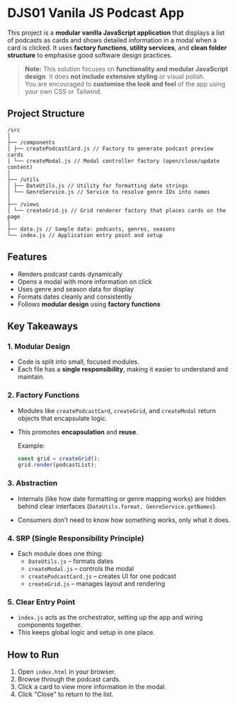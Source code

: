 # DJS01 Vanila JS Podcast App

This project is a **modular vanilla JavaScript application** that displays a list of podcasts as cards and shows detailed information in a modal when a card is clicked. It uses **factory functions**, **utility services**, and **clean folder structure** to emphasise good software design practices.

> **Note:** This solution focuses on **functionality and modular JavaScript design**. It does **not include extensive styling** or visual polish.  
> You are encouraged to **customise the look and feel** of the app using your own CSS or Tailwind.

## Project Structure

```
/src
│
├── /components
│ ├── createPodcastCard.js // Factory to generate podcast preview cards
│ └── createModal.js // Modal controller factory (open/close/update content)
│
├── /utils
│ ├── DateUtils.js // Utility for formatting date strings
│ └── GenreService.js // Service to resolve genre IDs into names
│
├── /views
│ └── createGrid.js // Grid renderer factory that places cards on the page
│
├── data.js // Sample data: podcasts, genres, seasons
└── index.js // Application entry point and setup
```

## Features

- Renders podcast cards dynamically
- Opens a modal with more information on click
- Uses genre and season data for display
- Formats dates cleanly and consistently
- Follows **modular design** using **factory functions**

## Key Takeaways

### 1. **Modular Design**

- Code is split into small, focused modules.
- Each file has a **single responsibility**, making it easier to understand and maintain.

### 2. **Factory Functions**

- Modules like `createPodcastCard`, `createGrid`, and `createModal` return objects that encapsulate logic.
- This promotes **encapsulation** and **reuse**.

  Example:

  ```js
  const grid = createGrid();
  grid.render(podcastList);
  ```

### 3. Abstraction

- Internals (like how date formatting or genre mapping works) are hidden behind clear interfaces (`DateUtils.format, GenreService.getNames`).

- Consumers don’t need to know how something works, only what it does.

### 4. SRP (Single Responsibility Principle)

- Each module does one thing:
  - `DateUtils.js` – formats dates
  - `createModal.js` – controls the modal
  - `createPodcastCard.js` – creates UI for one podcast
  - `createGrid.js` – manages layout and rendering

### 5. Clear Entry Point

- `index.js` acts as the orchestrator, setting up the app and wiring components together.
- This keeps global logic and setup in one place.

## How to Run

1. Open `index.html` in your browser.
2. Browse through the podcast cards.
3. Click a card to view more information in the modal.
4. Click "Close" to return to the list.
